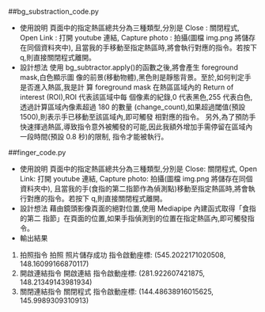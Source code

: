 ##bg_substraction_code.py
- 使用說明
頁面中的指定熱區總共分為三種類型,分別是
Close : 關閉程式,
Open Link : 打開 youtube 連結,
Capture photo : 拍攝(圖檔 img.png 將儲存在同個資料夾中),
且當我的手移動至指定熱區時,將會執行對應的指令。若按下 q,則直接關閉程式離開。
- 設計想法
使用 bg_subtractor.apply()的函數之後,將會產生 foreground mask,白色顯示圖
像的前景(移動物體),黑色則是靜態背景。至於,如何判定手是否進入熱區,我是計
算 foreground mask 在熱區區域內的 Return of interest (ROI),ROI 代表該區域中每
個像素的紀錄,0 代表黑色,255 代表白色,透過計算區域內像素超過 180 的數量
(change_count),如果超過閾值(預設 1500),則表示手已移動至該區域內,即可觸發
相對應的指令。
另外,為了預防手快速揮過熱區,導致指令意外被觸發的可能,因此我額外增加手需停留在區域內一段時間(預設 0.8 秒)的限制, 指令才能被執行。

##finger_code.py
- 使用說明
頁面中的指定熱區總共分為三種類型,分別是
Close: 關閉程式,
Open Link: 打開 youtube 連結,
Capture photo: 拍攝(圖檔 img.png 將儲存在同個資料夾中),
且當我的手(食指的第二指節作為偵測點)移動至指定熱區時,將會執行對應的指令。若按下 q,則直接關閉程式離開。
- 設計想法
藉由鏡頭影像頁面的絕對位置,使用 Mediapipe 內建函式取得「食指的第二
指節」在頁面的位置,如果手指偵測到的位置在指定熱區內,即可觸發指
令。
- 輸出結果
1. 拍照指令
拍照
照片儲存成功
指令啟動座標: (545.2022171020508, 148.16099166870117)
2. 開啟連結指令
開啟連結
指令啟動座標: (281.922607421875, 148.21349143981934)
3. 關閉連結指令
關閉程式
指令啟動座標: (144.48638916015625, 145.9989309310913)
